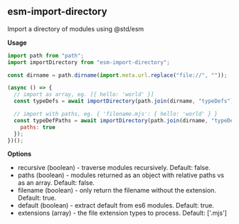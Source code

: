 ## esm-import-directory

Import a directory of modules using @std/esm

**Usage**

```js
import path from "path";
import importDirectory from "esm-import-directory";

const dirname = path.dirname(import.meta.url.replace("file://", ""));

(async () => {
  // import as array, eg. [{ hello: 'world' }]
  const typeDefs = await importDirectory(path.join(dirname, "typeDefs"));

  // import with paths, eg. { 'filename.mjs': { hello: 'world' } }
  const typeDefPaths = await importDirectory(path.join(dirname, "typeDefs"), {
    paths: true
  });
})();
```

**Options**

* recursive (boolean) - traverse modules recursively. Default: false.
* paths (boolean) - modules returned as an object with relative paths vs as an array. Default: false.
* filename (boolean) - only return the filename without the extension. Default: true.
* default (boolean) - extract default from es6 modules. Default: true.
* extensions (array) - the file extension types to process. Default: ['.mjs']
